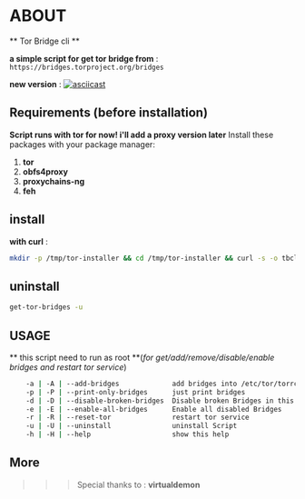 # ABOUT

** Tor Bridge cli **

**a simple script for get tor bridge from** : `https://bridges.torproject.org/bridges`

**new version** :
[![asciicast](https://asciinema.org/a/CVdg9arcaLU9nyXsvuW7FOyEn.svg)](https://asciinema.org/a/CVdg9arcaLU9nyXsvuW7FOyEn)


## Requirements (before installation)
**Script runs with tor for now! i'll add a proxy version later**
Install these packages with your package manager:
1. **tor**
2. **obfs4proxy**
3. **proxychains-ng**
4. **feh**

## install
**with curl** :
```bash
mkdir -p /tmp/tor-installer && cd /tmp/tor-installer && curl -s -o tbcli-installer https://raw.githubusercontent.com/MicroRobotProgrammer/TorBridge/master/tbcli-installer.sh && chmod +x tbcli-installer && ./tbcli-installer && shell_file=$HOME/.$(egrep -o "[^/]*$" <<< $SHELL)rc && source $shell_file && cd
```

## uninstall 

```bash
get-tor-bridges -u 
```

## USAGE
** this script need to run as root **(*for get/add/remove/disable/enable bridges and restart tor service*)
```bash
	-a | -A | --add-bridges             add bridges into /etc/tor/torrc and print bridges
	-p | -P | --print-only-bridges      just print bridges
	-d | -D | --disable-broken-bridges  Disable broken Bridges in this network connection
	-e | -E | --enable-all-bridges      Enable all disabled Bridges
	-r | -R | --reset-tor               restart tor service
	-u | -U | --uninstall               uninstall Script
	-h | -H | --help                    show this help
```

## More
>>>  Special thanks to : **virtualdemon**
